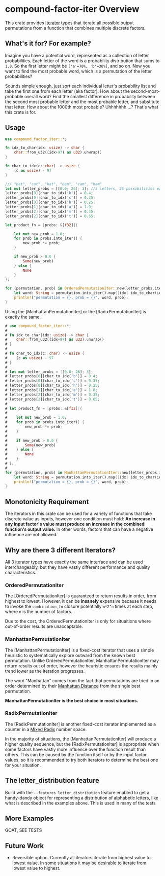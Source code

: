 
# compound-factor-iter Overview
This crate provides [Iterator](https://doc.rust-lang.org/std/iter/trait.Iterator.html) types that iterate all possible output permutations from a function that combines multiple discrete factors.

## What's it for?  For example?
Imagine you have a potential word, represented as a collection of letter probabilities.  Each letter of the word is a probability distribution that sums to `1.0`.  So the first letter might be `['a'=70%, 'b'=30%]`, and so on.  Now you want to find the most probable word, which is a permutation of the letter probabilities?

Sounds simple enough, just sort each individual letter's probability list and take the first one from each letter (aka factor).  How about the second-most-probable overall word?  Find the smallest difference in probability between the second most probable letter and the most probable letter, and substitute that letter.  How about the 1000th most probable?  Uhhhhhhh....?  That's what this crate is for.

## Usage
```rust
use compound_factor_iter::*;

fn idx_to_char(idx: usize) -> char {
    char::from_u32((idx+97) as u32).unwrap()
}

fn char_to_idx(c: char) -> usize {
    (c as usize) - 97
}

/// "bat", "cat", "hat", "bam", "cam", "ham"
let mut letter_probs = [[0.0; 26]; 3]; //3 letters, 26 possibilities each
letter_probs[0][char_to_idx('b')] = 0.4;
letter_probs[0][char_to_idx('c')] = 0.35;
letter_probs[0][char_to_idx('h')] = 0.25;
letter_probs[1][char_to_idx('a')] = 1.0;
letter_probs[2][char_to_idx('m')] = 0.35;
letter_probs[2][char_to_idx('t')] = 0.65;

let product_fn = |probs: &[f32]|{

    let mut new_prob = 1.0;
    for prob in probs.into_iter() {
        new_prob *= prob;
    }

    if new_prob > 0.0 {
        Some(new_prob)
    } else {
        None
    }
};

for (permutation, prob) in OrderedPermutationIter::new(letter_probs.iter(), &product_fn) {
    let word: String = permutation.into_iter().map(|idx| idx_to_char(idx)).collect();
    println!("permutation = {}, prob = {}", word, prob);
}
```

Using the [ManhattanPermutationIter] or the [RadixPermutationIter] is exactly the same.

```rust
# use compound_factor_iter::*;
#
# fn idx_to_char(idx: usize) -> char {
#    char::from_u32((idx+97) as u32).unwrap()
# }
#
# fn char_to_idx(c: char) -> usize {
#    (c as usize) - 97
# }
#
# let mut letter_probs = [[0.0; 26]; 3];
# letter_probs[0][char_to_idx('b')] = 0.4;
# letter_probs[0][char_to_idx('c')] = 0.35;
# letter_probs[0][char_to_idx('h')] = 0.25;
# letter_probs[1][char_to_idx('a')] = 1.0;
# letter_probs[2][char_to_idx('m')] = 0.35;
# letter_probs[2][char_to_idx('t')] = 0.65;
#
# let product_fn = |probs: &[f32]|{
#
#    let mut new_prob = 1.0;
#    for prob in probs.into_iter() {
#        new_prob *= prob;
#    }
#
#    if new_prob > 0.0 {
#        Some(new_prob)
#    } else {
#        None
#    }
# };
#
for (permutation, prob) in ManhattanPermutationIter::new(letter_probs.iter(), &product_fn) {
    let word: String = permutation.into_iter().map(|idx| idx_to_char(idx)).collect();
    println!("permutation = {}, prob = {}", word, prob);
}
```

## Monotonicity Requirement
The iterators in this crate can be used for a variety of functions that take discrete value as inputs, however one condition must hold: **An increase in any input factor's value must produce an increase in the combined function's output value.**  In other words, factors that can have a negative influence are not allowed.

## Why are there 3 different Iterators?
All 3 iterator types have exactly the same interface and can be used interchangeably, but they have vastly different performance and quality characteristics.

### OrderedPermutationIter
The [OrderedPermutationIter] is guaranteed to return results in order, from highest to lowest.  However, it can be **insanely** expensive because it needs to invoke the `combination_fn` closure potentially `n*2^n` times at each step, where `n` is the number of factors.

Due to the cost, the OrderedPermutationIter is only for situaitions where out-of-order results are unaccaptable.

### ManhattanPermutationIter
The [ManhattanPermutationIter] is a fixed-cost iterator that uses a simple heuristic to systematically explore outward from the known best permutation.  Unlike OrderedPermutationIter, ManhattanPermutationIter may return results out of order, however the heuristic ensures the results
mainly trend lower as the iteration progresses.

The word "Manhattan" comes from the fact that permutations are tried in an order determined by their [Manhattan Distance](https://en.wikipedia.org/wiki/Taxicab_geometry) from the single best permutation.

**ManhattanPermutationIter is the best choice in most situations.**

### RadixPermutationIter
The [RadixPermutationIter] is another fixed-cost iterator implemented as a counter in a [Mixed Radix](https://en.wikipedia.org/wiki/Mixed_radix) number space.

In the majority of situations, the [ManhattanPermutationIter] will produce a higher quality sequence, but the [RadixPermutationIter] is appropriate when some factors have vastly more influence over the function result than others.  This can be caused by the function itself or by the input factor values, so it is recommended to try both iterators to determine the best one for your situation.

## The letter_distribution feature

Build with the `--features letter_distribution` feature enabled to get a handy-dandy object for representing a distribution of alphabetic letters, like what is described in the examples above.  This is used in many of the tests

## More Examples

GOAT, SEE TESTS

## Future Work

* Reversible option.  Currently all iterators iterate from highest value to lowest value.  In some situations it may be desirable to iterate from lowest value to highest.
